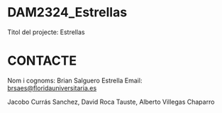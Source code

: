 # DAM2324_Estrellas

Titol del projecte: Estrellas

# CONTACTE
Nom i cognoms: Brian Salguero Estrella
Email: brsaes@floridauniversitaria.es

Jacobo Currás Sanchez, David Roca Tauste, Alberto Villegas Chaparro

